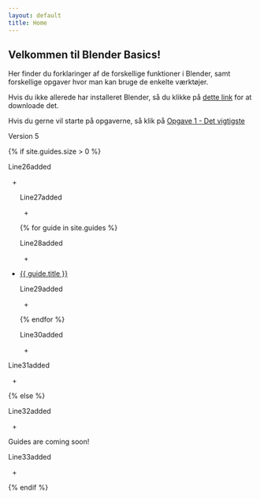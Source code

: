 ```yaml
---
layout: default
title: Home
---
```

## Velkommen til Blender Basics!

Her finder du forklaringer af de forskellige funktioner i Blender, samt forskellige opgaver hvor man kan bruge de enkelte værktøjer.

Hvis du ikke allerede har installeret Blender, så du klikke på [dette link](https://www.blender.org/download/) for at downloade det.

Hvis du gerne vil starte på opgaverne, så klik på [Opgave 1 - Det vigtigste](./_guides/01-getting-started.md)

Version 5

{% if site.guides.size > 0 %}

Line26added

  +  

<ul>

Line27added

  +  

{% for guide in site.guides %}

Line28added

  +  

<li><a href="{{ guide.url | relative_url }}">{{ guide.title }}</a></li>

Line29added

  +  

{% endfor %}

Line30added

  +  

</ul>

Line31added

  +  

{% else %}

Line32added

  +  

<p>Guides are coming soon!</p>

Line33added

  +  

{% endif %}